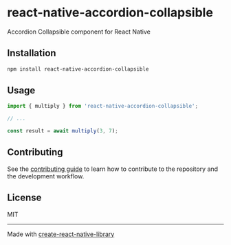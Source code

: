 # react-native-accordion-collapsible

Accordion Collapsible component for React Native

## Installation

```sh
npm install react-native-accordion-collapsible
```

## Usage

```js
import { multiply } from 'react-native-accordion-collapsible';

// ...

const result = await multiply(3, 7);
```

## Contributing

See the [contributing guide](CONTRIBUTING.md) to learn how to contribute to the repository and the development workflow.

## License

MIT

---

Made with [create-react-native-library](https://github.com/callstack/react-native-builder-bob)
